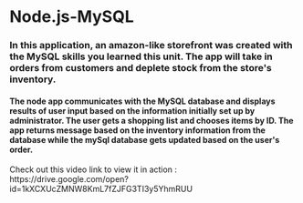 # Node.js-MySQL

<h3> In this application, an amazon-like storefront was created with the MySQL skills you learned this unit. The app will take in orders from customers and deplete stock from the store's inventory. </h3>

<h4> The node app communicates with the MySQL database and displays results of user input based on the information initially set up by administrator. The user gets a shopping list and chooses items by ID. The app returns message based on the inventory information from the database while the mySql database gets updated based on the user's order. </h4>



<p> Check out this video link to view it in action : https://drive.google.com/open?id=1kXCXUcZMNW8KmL7fZJFG3TI3y5YhmRUU </p>
